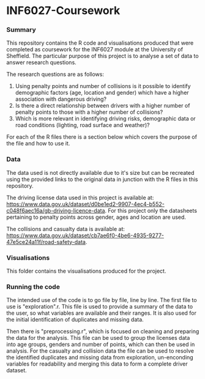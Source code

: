 # INF6027-Coursework
### Summary
This repository contains the R code and visualisations produced that were completed as coursework for the INF6027 module at the University of Sheffield. The particular purpose of this project is to analyse a set of data to answer research questions. 

The research questions are as follows: 
1.	Using penalty points and number of collisions is it possible to identify demographic factors (age, location and gender) which have a higher association with dangerous driving?
2.	Is there a direct relationship between drivers with a higher number of penalty points to those with a higher number of collisions? 
3.	Which is more relevant in identifying driving risks, demographic data or road conditions (lighting, road surface and weather)?

For each of the R files there is a section below which covers the purpose of the file and how to use it.

### Data
The data used is not directly available due to it's size but can be recreated using the provided links to the original data in junction with the R files in this repository.

The driving license data used in this project is available at: https://www.data.gov.uk/dataset/d0be1ed2-9907-4ec4-b552-c048f6aec16a/gb-driving-licence-data. For this project only the datasheets pertaining to penalty points across gender, ages and location are used.

The collisions and casualty data is available at: https://www.data.gov.uk/dataset/cb7ae6f0-4be6-4935-9277-47e5ce24a11f/road-safety-data.

### Visualisations
This folder contains the visualisations produced for the project.

### Running the code
The intended use of the code is to go file by file, line by line. The first file to use is "exploration".r. This file is used to provide a summary of the data to the user, so what variables are available and their ranges. It is also used for the initial identification of duplicates and missing data.

Then there is "preprocessing.r", which is focused on cleaning and preparing the data for the analysis. This file can be used to group the licenses data into age groups, genders and number of points, which can then be used in analysis. For the casualty and collision data the file can be used to resolve the identified duplicates and missing data from exploration, un-enconding variables for readability and merging this data to form a complete driver dataset.
